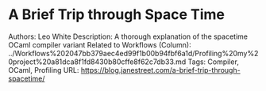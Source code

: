 # A Brief Trip through Space Time

Authors: Leo White
Description: A thorough explanation of the spacetime OCaml compiler variant
Related to Workflows (Column): ../Workflows%202047bb379aec4ed99f1b00b94fbf6a1d/Profiling%20my%20project%20a81dca8f1fd8430b80cffe8f62c7db33.md
Tags: Compiler, OCaml, Profiling
URL: https://blog.janestreet.com/a-brief-trip-through-spacetime/